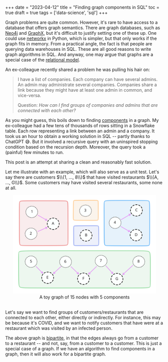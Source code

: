 +++
date = "2023-04-12"
title = "Finding graph components in SQL"
toc = true
draft = true
tags = ['data-science', 'sql']
+++

Graph problems are quite common. However, it's rare to have access to a database that offers graph semantics. There are graph databases, such as [Neo4j](https://neo4j.com/) and [GraphX](https://spark.apache.org/docs/latest/graphx-programming-guide.html), but it's difficult to justify setting one of these up. One could use [networkx](https://networkx.org/) in Python, which is simpler, but that only works if the graph fits in memory. From a practical angle, the fact is that people are querying data warehouses in SQL. These are all good reasons to write graph algorithms in SQL. And anyway, one may argue that graphs are a special case of the [relational model](https://www.wikiwand.com/en/Relational_model).

An ex-colleague recently shared a problem he was pulling his hair on:

> I have a list of companies. Each company can have several admins. An admin may administrate several companies. Companies share a link because they might have at least one admin in common, and vice-versa.
>
> Question: *How can I find groups of companies and admins that are connected with each other?*

As you might guess, this boils down to finding [components](https://www.wikiwand.com/en/Component_(graph_theory)) in a graph. My ex-colleague had a few tens of thousands of rows sitting in a Snowflake table. Each row representing a link between an admin and a company. It took us an hour to obtain a working solution in SQL -- partly thanks to ChatGPT 😅. But it involved a recursive query with an uninspired stopping condition based on the recursion depth. Moreover, the query took a (painful) few minutes to run.

This post is an attempt at sharing a clean and reasonably fast solution.

Let me illustrate with an example, which will also serve as a unit test. Let's say there are customers $\\{1, ..., 8\\}$ that have visited restaurants $\\{A, ..., G\\}$. Some customers may have visited several restaurants, some none at all.

<div align="center" >
<figure style="width: 90%; margin: 0;">
    <img style="box-shadow: none;" src="/img/blog/graph-components-sql/directed.svg">
    <figcaption>A toy graph of 15 nodes with 5 components</figcaption>
</figure>
</div>
</br>

Let's say we want to find groups of customers/restaurants that are connected to each other, either directly or indirectly. For instance, this may be because it's COVID, and we want to notify customers that have were at a restaurant which was visited by an infected person.

The above graph is [bipartite](https://www.wikiwand.com/en/Bipartite_graph), in that the edges always go from a customer to a restaurant -- and not, say, from a customer to a customer. This is just a special case of a graph. If we have an algorithm to find components in a graph, then it will also work for a bipartite graph.
